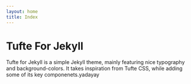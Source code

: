 ```yaml
---
layout: home
title: Index
---
```


# Tufte For Jekyll

Tufte for Jekyll is a simple Jekyll theme, mainly featuring nice typography and background-colors. It takes inspiration from Tufte CSS, while adding some of its key componenets.yadayay